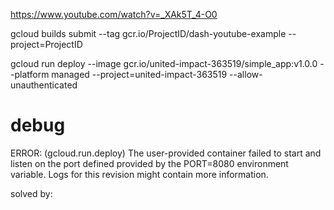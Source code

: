 https://www.youtube.com/watch?v=_XAk5T_4-O0

gcloud builds submit --tag gcr.io/ProjectID/dash-youtube-example  --project=ProjectID

gcloud run deploy --image gcr.io/united-impact-363519/simple_app:v1.0.0 --platform managed  --project=united-impact-363519 --allow-unauthenticated

# debug

ERROR: (gcloud.run.deploy) The user-provided container failed to start and listen on the port defined provided by the PORT=8080 environment variable. Logs for this revision might contain more information.

solved by: 
